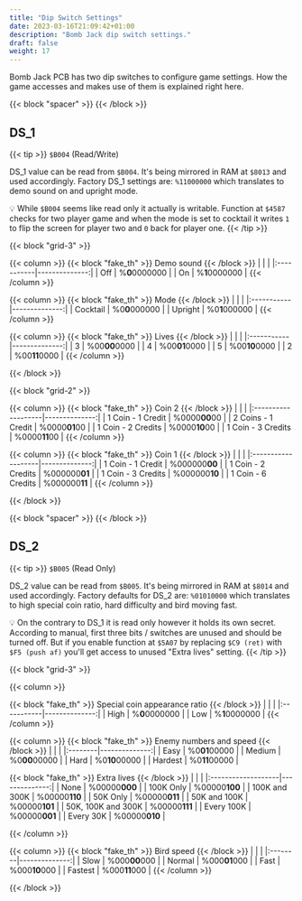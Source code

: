 ```yaml
---
title: "Dip Switch Settings"
date: 2023-03-16T21:09:42+01:00
description: "Bomb Jack dip switch settings."
draft: false
weight: 17
---
```


Bomb Jack PCB has two dip switches to configure game settings. How the game accesses and makes use of them is explained right here.

<!--more-->

{{< block "spacer" >}}
{{< /block >}}

## DS_1
{{< tip >}}
`$B004` (Read/Write)

DS_1 value can be read from `$B004`. It's being mirrored in RAM at `$8013` and used accordingly. Factory DS_1 settings are: `%11000000` which translates to demo sound on and upright mode.

:bulb: While `$B004` seems like read only it actually is writable. Function at `$4587` checks for two player game and when the mode is set to cocktail it writes `1` to flip the screen for player two and `0` back for player one.
{{< /tip >}}

{{< block "grid-3" >}}

{{< column >}}
{{< block "fake_th" >}}
Demo sound
{{< /block >}}
|            |               |
|:-----------|--------------:|
| Off        | %**0**0000000 |
| On         | %**1**0000000 |
{{< /column >}}

{{< column >}}
{{< block "fake_th" >}}
Mode
{{< /block >}}
|            |               |
|:-----------|--------------:|
| Cocktail   | %0**0**000000 |
| Upright    | %0**1**000000 |
{{< /column >}}

{{< column >}}
{{< block "fake_th" >}}
Lives
{{< /block >}}
|            |               |
|:-----------|--------------:|
| 3          | %00**00**0000 |
| 4          | %00**01**0000 |
| 5          | %00**10**0000 |
| 2          | %00**11**0000 |
{{< /column >}}

{{< /block >}}

{{< block "grid-2" >}}

{{< column >}}
{{< block "fake_th" >}}
Coin 2
{{< /block >}}
|                    |               |
|:-------------------|--------------:|
| 1 Coin - 1 Credit  | %0000**00**00 |
| 2 Coins - 1 Credit | %0000**01**00 |
| 1 Coin - 2 Credits | %0000**10**00 |
| 1 Coin - 3 Credits | %0000**11**00 |
{{< /column >}}

{{< column >}}
{{< block "fake_th" >}}
Coin 1
{{< /block >}}
|                    |               |
|:-------------------|--------------:|
| 1 Coin - 1 Credit  | %000000**00** |
| 1 Coin - 2 Credits | %000000**01** |
| 1 Coin - 3 Credits | %000000**10** |
| 1 Coin - 6 Credits | %000000**11** |
{{< /column >}}

{{< /block >}}

{{< block "spacer" >}}
{{< /block >}}

## DS_2

{{< tip >}}
`$B005` (Read Only)

DS_2 value can be read from `$B005`. It's being mirrored in RAM at `$8014` and used accordingly. Factory defaults for DS_2 are: `%01010000` which translates to high special coin ratio, hard difficulty and bird moving fast.

:bulb: On the contrary to DS_1 it is read only however it holds its own secret. According to manual, first three bits / switches are unused and should be turned off. But if you enable function at `$5A07` by replacing `$C9 (ret)` with `$F5 (push af)` you'll get access to unused "Extra lives" setting.
{{< /tip >}}

{{< block "grid-3" >}}

{{< column >}}

{{< block "fake_th" >}}
Special coin appearance ratio
{{< /block >}}
|            |               |
|:-----------|--------------:|
| High       | %**0**0000000 |
| Low        | %**1**0000000 |
{{< /column >}}

{{< column >}}
{{< block "fake_th" >}}
Enemy numbers and speed
{{< /block >}}
|         |               |
|:--------|--------------:|
| Easy    | %0**01**00000 |
| Medium  | %0**00**00000 |
| Hard    | %0**10**00000 |
| Hardest | %0**11**00000 |

{{< block "fake_th" >}}
Extra lives
{{< /block >}}
|                    |               |
|:-------------------|--------------:|
| None               | %00000**000** |
| 100K Only          | %00000**100** |
| 100K and 300K      | %00000**110** |
| 50K Only           | %00000**011** |
| 50K and 100K       | %00000**101** |
| 50K, 100K and 300K | %00000**111** |
| Every 100K         | %00000**001** |
| Every 30K          | %00000**010** |

{{< /column >}}

{{< column >}}
{{< block "fake_th" >}}
Bird speed
{{< /block >}}
|         |               |
|:--------|--------------:|
| Slow    | %000**00**000 |
| Normal  | %000**01**000 |
| Fast    | %000**10**000 |
| Fastest | %000**11**000 |
{{< /column >}}

{{< /block >}}
